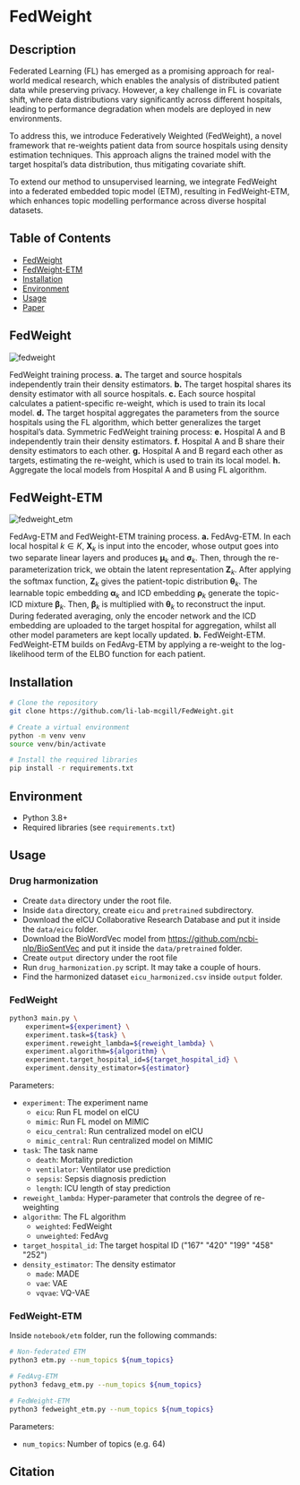 # FedWeight

## Description
Federated Learning (FL) has emerged as a promising approach for real-world medical research, which enables the analysis of distributed patient data while preserving privacy. However, a key challenge in FL is covariate shift, where data distributions vary significantly across different hospitals, leading to performance degradation when models are deployed in new environments.

To address this, we introduce Federatively Weighted (FedWeight), a novel framework that re-weights patient data from source hospitals using density estimation techniques. This approach aligns the trained model with the target hospital’s data distribution, thus mitigating covariate shift.

To extend our method to unsupervised learning, we integrate FedWeight into a federated embedded topic model (ETM), resulting in FedWeight-ETM, which enhances topic modelling performance across diverse hospital datasets.

## Table of Contents
- [FedWeight](#fedweight)
- [FedWeight-ETM](#fedweight-etm)
- [Installation](#installation)
- [Environment](#environment)
- [Usage](#usage)
- [Paper](#paper)

## FedWeight

![fedweight](./img/fedweight_method.png)

FedWeight training process. **a.** The target and source hospitals independently train their density estimators. **b.** The target hospital shares its density estimator with all source hospitals. **c.** Each source hospital calculates a patient-specific re-weight, which is used to train its local model. **d.** The target hospital aggregates the parameters from the source hospitals using the FL algorithm, which better generalizes the target hospital’s data. Symmetric FedWeight training process: **e.** Hospital A and B independently train their density estimators. **f.** Hospital A and B share their density estimators to each other. **g.** Hospital A and B regard each other as targets, estimating the re-weight, which is used to train its local model. **h.** Aggregate the local models from Hospital A and B using FL algorithm.

## FedWeight-ETM

![fedweight_etm](./img/fedetm.png)

FedAvg-ETM and FedWeight-ETM training process. **a.** FedAvg-ETM. In each local hospital $k \in K$, $\mathbf{X}_k$ is input into the encoder, whose output goes into two separate linear layers and produces $\boldsymbol{\mu}_k$ and $\boldsymbol{\sigma}_k$. Then, through the re-parameterization trick, we obtain the latent representation $\mathbf{Z}_k$. After applying the softmax function, $\mathbf{Z}_k$ gives the patient-topic distribution $\boldsymbol{\theta}_k$. The learnable topic embedding $\boldsymbol{\alpha}_k$ and ICD embedding $\boldsymbol{\rho}_k$ generate the topic-ICD mixture $\boldsymbol{\beta}_k$. Then, $\boldsymbol{\beta}_k$ is multiplied with $\boldsymbol{\theta}_k$ to reconstruct the input. During federated averaging, only the encoder network and the ICD embedding are uploaded to the target hospital for aggregation, whilst all other model parameters are kept locally updated.
**b.** FedWeight-ETM. FedWeight-ETM builds on FedAvg-ETM by applying a re-weight to the log-likelihood term of the ELBO function for each patient.

## Installation
```bash
# Clone the repository
git clone https://github.com/li-lab-mcgill/FedWeight.git

# Create a virtual environment
python -m venv venv
source venv/bin/activate

# Install the required libraries
pip install -r requirements.txt
```

## Environment
- Python 3.8+
- Required libraries (see `requirements.txt`)

## Usage
### Drug harmonization
- Create `data` directory under the root file.
- Inside `data` directory, create `eicu` and `pretrained` subdirectory.
- Download the eICU Collaborative Research Database and put it inside the `data/eicu` folder.
- Download the BioWordVec model from https://github.com/ncbi-nlp/BioSentVec and put it inside the `data/pretrained` folder.
- Create `output` directory under the root file
- Run `drug_harmonization.py` script. It may take a couple of hours.
- Find the harmonized dataset `eicu_harmonized.csv` inside `output` folder.

### FedWeight
```bash
python3 main.py \
    experiment=${experiment} \
    experiment.task=${task} \ 
    experiment.reweight_lambda=${reweight_lambda} \
    experiment.algorithm=${algorithm} \
    experiment.target_hospital_id=${target_hospital_id} \
    experiment.density_estimator=${estimator}
```
Parameters:
- `experiment`: The experiment name
    - `eicu`: Run FL model on eICU
    - `mimic`: Run FL model on MIMIC
    - `eicu_central`: Run centralized model on eICU
    - `mimic_central`: Run centralized model on MIMIC
- `task`: The task name
    - `death`: Mortality prediction
    - `ventilator`: Ventilator use prediction
    - `sepsis`: Sepsis diagnosis prediction
    - `length`: ICU length of stay prediction
- `reweight_lambda`: Hyper-parameter that controls the degree of re-weighting
- `algorithm`: The FL algorithm
    - `weighted`: FedWeight
    - `unweighted`: FedAvg
- `target_hospital_id`: The target hospital ID ("167" "420" "199" "458" "252")
- `density_estimator`: The density estimator
    - `made`: MADE
    - `vae`: VAE
    - `vqvae`: VQ-VAE

### FedWeight-ETM
Inside `notebook/etm` folder, run the following commands:
```bash
# Non-federated ETM
python3 etm.py --num_topics ${num_topics}

# FedAvg-ETM
python3 fedavg_etm.py --num_topics ${num_topics}

# FedWeight-ETM
python3 fedweight_etm.py --num_topics ${num_topics}
```
Parameters:
- `num_topics`: Number of topics (e.g. 64)

## Citation
